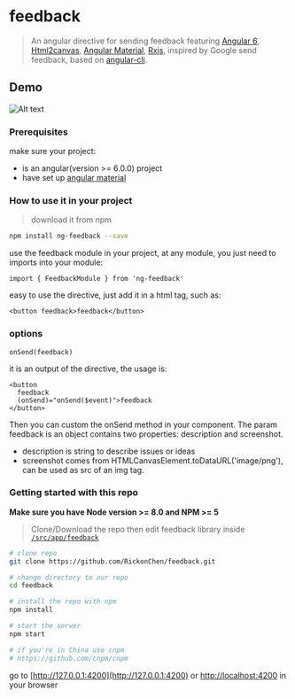 # feedback

> An angular directive for sending feedback featuring [Angular 6](https://angular.io), [Html2canvas](https://html2canvas.hertzen.com/), [Angular Material](https://material.angular.io), [Rxjs](https://rxjs-dev.firebaseapp.com/), inspired by Google send feedback, based on [angular-cli](https://github.com/angular/angular-cli).

## Demo
![Alt text](/../screenshots/feedback.gif?raw=true "overview")


### Prerequisites
make sure your project:
* is an angular(version >= 6.0.0) project
* have set up [angular material](https://github.com/angular/material2/blob/master/guides/getting-started.md)

### How to use it in your project
> download it from npm

```bash
npm install ng-feedback --save
```

use the feedback module in your project, at any module, you just need to imports into your module:
```es6
import { FeedbackModule } from 'ng-feedback'
```

easy to use the directive, just add it in a html tag, such as:
```
<button feedback>feedback</button>
```

### options

```
onSend(feedback)
```

it is an output of the directive, the usage is:

```
<button 
  feedback 
  (onSend)="onSend($event)">feedback
</button>
```
Then you can custom the onSend method in your component.
The param feedback is an object contains two properties: description and screenshot.
* description is string to describe issues or ideas
* screenshot comes from HTMLCanvasElement.toDataURL('image/png'), can be used as src of an img tag.

### Getting started with this repo
**Make sure you have Node version >= 8.0 and NPM >= 5**
> Clone/Download the repo then edit feedback library inside [`/src/app/feedback`](/src/app/feedback)

```bash
# clone repo
git clone https://github.com/RickonChen/feedback.git

# change directory to our repo
cd feedback

# install the repo with npm
npm install

# start the server
npm start

# if you're in China use cnpm
# https://github.com/cnpm/cnpm
```
go to [http://127.0.0.1:4200](http://127.0.0.1:4200) or [http://localhost:4200](http://localhost:4200) in your browser
